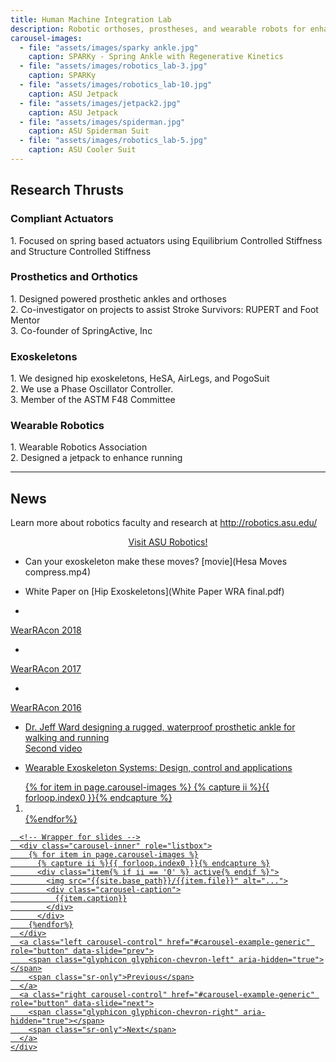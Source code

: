 ```yaml
---
title: Human Machine Integration Lab
description: Robotic orthoses, prostheses, and wearable robots for enhanced mobility
carousel-images:
  - file: "assets/images/sparky ankle.jpg"
    caption: SPARKy - Spring Ankle with Regenerative Kinetics
  - file: "assets/images/robotics_lab-3.jpg"
    caption: SPARKy
  - file: "assets/images/robotics_lab-10.jpg"
    caption: ASU Jetpack
  - file: "assets/images/jetpack2.jpg"
    caption: ASU Jetpack
  - file: "assets/images/spiderman.jpg"
    caption: ASU Spiderman Suit
  - file: "assets/images/robotics_lab-5.jpg"
    caption: ASU Cooler Suit
---
```


<style type="text/css">
  .carousel-caption {bottom:30px;}
</style>

## Research Thrusts

<div class="row" >
  <div class="col-md-6">
    <div class="panel panel-default">
      <div class="panel-heading">
        <h3 class="panel-title">Compliant Actuators</h3>
      </div>
      <div class="panel-body">
        1. Focused on spring based actuators using Equilibrium Controlled Stiffness and Structure Controlled Stiffness
      </div>
    </div>
  </div>
  <div class="col-md-6">
    <div class="panel panel-default">
      <div class="panel-heading">
        <h3 class="panel-title">Prosthetics and Orthotics</h3>
      </div>
      <div class="panel-body">
        1. Designed powered prosthetic ankles and orthoses <br/>
        2. Co-investigator on projects to assist Stroke Survivors: RUPERT and Foot Mentor <br/>
        3. Co-founder of SpringActive, Inc
      </div>
    </div>
  </div>
  <div class="col-md-6">
    <div class="panel panel-default">
      <div class="panel-heading">
        <h3 class="panel-title">Exoskeletons</h3>
      </div>
      <div class="panel-body">
        1. We designed hip exoskeletons, HeSA, AirLegs, and PogoSuit <br/>
        2. We use a Phase Oscillator Controller. <br/>
        3. Member of the ASTM F48 Committee
      </div>
    </div>
  </div>
    <div class="col-md-6">
    <div class="panel panel-default">
      <div class="panel-heading">
        <h3 class="panel-title">Wearable Robotics</h3>
      </div>
      <div class="panel-body">
        1. Wearable Robotics Association <br/>
        2. Designed a jetpack to enhance running
      </div>
    </div>
  </div>
  </div>
  
------

## News

<p>Learn more about robotics faculty and research at <a href="http://robotics.asu.edu/">http://robotics.asu.edu/</a></p>
<p style="text-align: center;"><a href='http://robotics.asu.edu/' class='btn btn-lg btn-primary' target="_blank">Visit ASU Robotics!</a></p>

* Can your exoskeleton make these moves? [movie](Hesa Moves compress.mp4)

* White Paper on [Hip Exoskeletons](White Paper WRA final.pdf) 

* <a href="https://exoskeletonreport.com/2018/03/wearracon18-day-one-report/" title="WearRAcon 2018">
WearRAcon 2018

* <a href="https://exoskeletonreport.com/2017/04/wearracon17-day-one-report/" title="WearRAcon 2017">
WearRAcon 2017

* <a href="https://exoskeletonreport.com/2016/02/wearracon16_day_1_report/" title="WearRAcon 2016">
WearRAcon 2016

* Dr. Jeff Ward designing a rugged, waterproof <a href="http://cdmrp.army.mil/pubs/video/op/jeff_ward_video.aspx" title="Ruggedized Ankle"> prosthetic ankle for walking and running  <br/>
<a href="https://www.facebook.com/selfmadeshow/videos/168740210356518"> Second video <br/>
 
 * <a href="https://www.amazon.com/Wearable-Exoskeleton-Systems-applications-Robotics/dp/1785613022"> Wearable Exoskeleton Systems: Design, control and applications <br/>


<!-- ![Tom doing things](assets/images/robotics_lab-5.jpg)  -->

<div class="row">
  <div class="col-sm-2"></div>
  <div class="col-sm-8">
    <div id="carousel-example-generic" class="carousel slide"  data-ride="carousel">
      <!-- Indicators -->
      <ol class="carousel-indicators">
      {% for item in page.carousel-images %}
      {% capture ii %}{{ forloop.index0 }}{% endcapture %}
        <li data-target="#carousel-example-generic" data-slide-to="{{ii}}"{% if ii == '0' %} class="active"{% endif %}></li>
      {%endfor%}
      </ol>

      <!-- Wrapper for slides -->
      <div class="carousel-inner" role="listbox">
        {% for item in page.carousel-images %}
          {% capture ii %}{{ forloop.index0 }}{% endcapture %}
          <div class="item{% if ii == '0' %} active{% endif %}">
            <img src="{{site.base_path}}/{{item.file}}" alt="...">
            <div class="carousel-caption">
              {{item.caption}}
            </div>
          </div>
        {%endfor%}
      </div>
      <a class="left carousel-control" href="#carousel-example-generic" role="button" data-slide="prev">
        <span class="glyphicon glyphicon-chevron-left" aria-hidden="true"></span>
        <span class="sr-only">Previous</span>
      </a>
      <a class="right carousel-control" href="#carousel-example-generic" role="button" data-slide="next">
        <span class="glyphicon glyphicon-chevron-right" aria-hidden="true"></span>
        <span class="sr-only">Next</span>
      </a>
    </div>
  </div>
</div>

